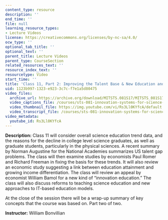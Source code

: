 ```yaml
---
content_type: resource
description: ''
end_time: ''
file: null
learning_resource_types:
- Lecture Videos
license: https://creativecommons.org/licenses/by-nc-sa/4.0/
ocw_type: ''
optional_tab_title: ''
optional_text: ''
parent_title: Lecture Videos
parent_type: CourseSection
related_resources_text: ''
resource_index_text: ''
resourcetype: Video
start_time: ''
title: 'Class 11, Part 2: Improving the Talent Base & New Education and Training Models'
uid: 1123b997-1323-e923-3c7c-f7e1a5d80475
video_files:
  archive_url: https://archive.org/download/MITSTS.081S17/MITSTS_081S17_Class11_2_300k.mp4
  video_captions_file: /courses/sts-081-innovation-systems-for-science-technology-energy-manufacturing-and-health-spring-2017/3ebec295e24f5e73bb7d3222e70b7836_Rs3Ll0KYfcA.vtt
  video_thumbnail_file: https://img.youtube.com/vi/Rs3Ll0KYfcA/default.jpg
  video_transcript_file: /courses/sts-081-innovation-systems-for-science-technology-energy-manufacturing-and-health-spring-2017/bdfef60a102f17081924c931ff08b73c_Rs3Ll0KYfcA.pdf
video_metadata:
  youtube_id: Rs3Ll0KYfcA
---
```


**Description:** Class 11 will consider overall science education trend data, and the reasons for the decline in college level science graduates, as well as graduate students, particularly in the physical sciences. A recent summary by Norman Augustine for the National Academies summarizes US talent gap problems. The class will then examine studies by economists Paul Romer and Richard Freeman in fixing the basis for these trends. It will also review an economic study suggesting a link between education attainment and growing income differentiation. The class will review an appeal by economist William Bamol for a new kind of “innovation education.” The class will also discuss reforms to teaching science education and new approaches to IT-based education models. 

At the close of the session there will be a wrap-up summary of key concepts that the course was based on. Part two of two.

**Instructor:** William Bonvillian

